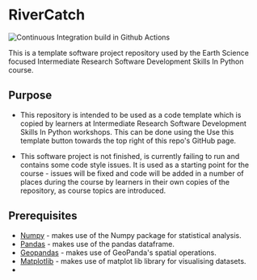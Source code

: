 # RiverCatch

![Continuous Integration build in Github Actions](https://github.com/RoadSplash/python-intermediate-rivercatchment/workflows/CI/badge.svg?branch=develop)

This is a template software project repository used by the Earth Science focused Intermediate Research Software Development Skills In Python course.

## Purpose
- This repository is intended to be used as a code template which is copied by learners at Intermediate Research Software Development Skills In Python workshops. This can be done using the Use this template button towards the top right of this repo's GitHub page.

- This software project is not finished, is currently failing to run and contains some code style issues. It is used as a starting point for the course - issues will be fixed and code will be added in a number of places during the course by learners in their own copies of the repository, as course topics are introduced.

## Prerequisites
- [Numpy](https://www.numpy.org/) - makes use of the Numpy package for statistical analysis.
- [Pandas]() - makes use of the pandas dataframe.
- [Geopandas]() - makes use of GeoPanda's spatial operations.
- [Matplotlib]() - makes use of matplot lib library for visualising datasets.
- 